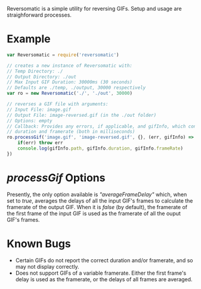 Reversomatic is a simple utility for reversing GIFs. Setup and usage are straighforward processes.

# Example
```javascript
var Reversomatic = require('reversomatic')

// creates a new instance of Reversomatic with:
// Temp Directory: ./
// Output Directory: ./out
// Max Input GIF Duration: 30000ms (30 seconds)
// Defaults are ./temp, ./output, 30000 respectively
var ro = new Reversomatic('./', './out', 30000)

// reverses a GIF file with arguments:
// Input File: image.gif
// Output File: image-reversed.gif (in the ./out folder)
// Options: empty
// Callback: Provides any errors, if applicable, and gifInfo, which contains the GIF's relative path,
// duration and framerate (both in milliseconds)
ro.processGif('image.gif', 'image-reversed.gif', {}, (err, gifInfo) => {
    if(err) throw err
    console.log(gifInfo.path, gifInfo.duration, gifInfo.frameRate)
})
```

# *processGif* Options
Presently, the only option available is *"averageFrameDelay"* which, when set to *true*, averages the delays of all the input GIF's frames to calculate the framerate of the output GIF. When it is *false* (by default), the framerate of the first frame of the input GIF is used as the framerate of all the ouput GIF's frames.

# Known Bugs
- Certain GIFs do not report the correct duration and/or framerate, and so may not display correctly.
- Does not support GIFs of a variable framerate. Either the first frame's delay is used as the framerate,
or the delays of all frames are averaged.
